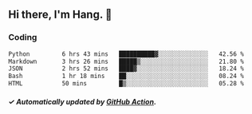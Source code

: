 ## Hi there, I'm Hang. 👋

### Coding

<!--START_SECTION:waka-->

```txt
Python         6 hrs 43 mins   ██████████▓░░░░░░░░░░░░░░   42.56 %
Markdown       3 hrs 26 mins   █████▒░░░░░░░░░░░░░░░░░░░   21.80 %
JSON           2 hrs 52 mins   ████▓░░░░░░░░░░░░░░░░░░░░   18.24 %
Bash           1 hr 18 mins    ██░░░░░░░░░░░░░░░░░░░░░░░   08.24 %
HTML           50 mins         █▒░░░░░░░░░░░░░░░░░░░░░░░   05.28 %
```

<!--END_SECTION:waka-->

##### ✓ Automatically updated by [GitHub Action](https://github.com/huhuhang/huhuhang/actions).
